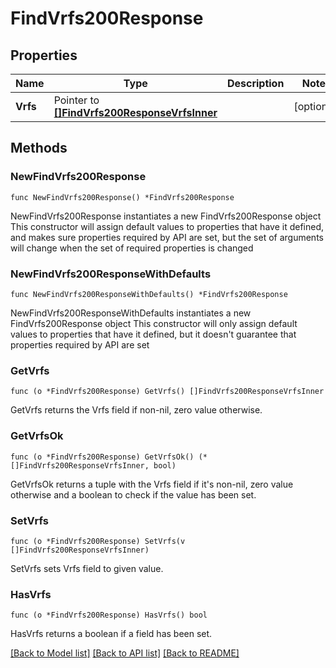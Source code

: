 # FindVrfs200Response

## Properties

Name | Type | Description | Notes
------------ | ------------- | ------------- | -------------
**Vrfs** | Pointer to [**[]FindVrfs200ResponseVrfsInner**](FindVrfs200ResponseVrfsInner.md) |  | [optional] 

## Methods

### NewFindVrfs200Response

`func NewFindVrfs200Response() *FindVrfs200Response`

NewFindVrfs200Response instantiates a new FindVrfs200Response object
This constructor will assign default values to properties that have it defined,
and makes sure properties required by API are set, but the set of arguments
will change when the set of required properties is changed

### NewFindVrfs200ResponseWithDefaults

`func NewFindVrfs200ResponseWithDefaults() *FindVrfs200Response`

NewFindVrfs200ResponseWithDefaults instantiates a new FindVrfs200Response object
This constructor will only assign default values to properties that have it defined,
but it doesn't guarantee that properties required by API are set

### GetVrfs

`func (o *FindVrfs200Response) GetVrfs() []FindVrfs200ResponseVrfsInner`

GetVrfs returns the Vrfs field if non-nil, zero value otherwise.

### GetVrfsOk

`func (o *FindVrfs200Response) GetVrfsOk() (*[]FindVrfs200ResponseVrfsInner, bool)`

GetVrfsOk returns a tuple with the Vrfs field if it's non-nil, zero value otherwise
and a boolean to check if the value has been set.

### SetVrfs

`func (o *FindVrfs200Response) SetVrfs(v []FindVrfs200ResponseVrfsInner)`

SetVrfs sets Vrfs field to given value.

### HasVrfs

`func (o *FindVrfs200Response) HasVrfs() bool`

HasVrfs returns a boolean if a field has been set.


[[Back to Model list]](../README.md#documentation-for-models) [[Back to API list]](../README.md#documentation-for-api-endpoints) [[Back to README]](../README.md)


